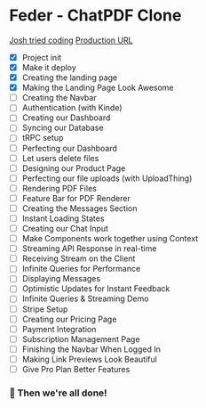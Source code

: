 # Feder - ChatPDF Clone

[Josh tried coding](https://youtu.be/ucX2zXAZ1I0?si=_G_xwEx6wuVORj1S)
[Production URL](https://feder.vercel.app)

- [x] Project init
- [x] Make it deploy
- [x] Creating the landing page
- [x] Making the Landing Page Look Awesome
- [ ] Creating the Navbar
- [ ] Authentication (with Kinde)
- [ ] Creating our Dashboard
- [ ] Syncing our Database
- [ ] tRPC setup
- [ ] Perfecting our Dashboard
- [ ] Let users delete files
- [ ] Designing our Product Page
- [ ] Perfecting our file uploads (with UploadThing)
- [ ] Rendering PDF Files
- [ ] Feature Bar for PDF Renderer
- [ ] Creating the Messages Section
- [ ] Instant Loading States
- [ ] Creating our Chat Input
- [ ] Make Components work together using Context
- [ ] Streaming API Response in real-time
- [ ] Receiving Stream on the Client
- [ ] Infinite Queries for Performance
- [ ] Displaying Messages
- [ ] Optimistic Updates for Instant Feedback
- [ ] Infinite Queries & Streaming Demo
- [ ] Stripe Setup
- [ ] Creating our Pricing Page
- [ ] Payment Integration
- [ ] Subscription Management Page
- [ ] Finishing the Navbar When Logged In
- [ ] Making Link Previews Look Beautiful
- [ ] Give Pro Plan Better Features

### 🥳 Then we're all done!
